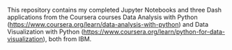 This repository contains my completed Jupyter Notebooks and three Dash applications from the Coursera courses Data Analysis with Python (https://www.coursera.org/learn/data-analysis-with-python) and Data Visualization with Python (https://www.coursera.org/learn/python-for-data-visualization), both from IBM.
